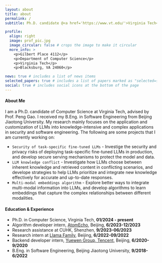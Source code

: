 ```yaml
---
layout: about
title: about
permalink: /
subtitle: Ph.D. candidate @<a href='https://www.vt.edu/'>Virginia Tech</a>, <a href='https://cs.vt.edu/'>Department of Computer Science</a>.

profile:
  align: right
  image: prof_pic.jpg
  image_circular: false # crops the image to make it circular
  more_info: >
    <p>Gilbert Place 4112</p>
    <p>Department of Computer Science</p>
    <p>Virginia Tech</p>
    <p>Blacksburg, VA 24060</p>

news: true # includes a list of news items
selected_papers: true # includes a list of papers marked as "selected={true}"
social: true # includes social icons at the bottom of the page
---
```


#### About Me

I am a Ph.D. candidate of Computer Science at Virginia Tech, advised by Prof. Peng Gao. I received my B.Eng. in Software Engineering from Beijing Jiaotong University. My research mainly focuses on the application and customization of LLMs into knowledge-intensive and complex applications in security and software engineering. The following are some projects that I am currently working on:


- `Security of task-specific fine-tuned LLMs` - Investige the security and privacy risks of deploying task-specific fine-tuned LLMs in production, and develop secure serving mechanisms to protect the model and data.
- `LLM knowledge conflict` - Investigate how LLMs choose between inherent knowledge and retrieved content in conflicting scenarios, and develope strategies to help LLMs prioritize and integrate new knowledge effectively for accurate and up-to-date responses.
- `Multi-modal embeddings algorithm` - Explore better ways to integrate multi-modal information into LLMs, and develop algorithms to learn embeddings that capture the complex relationships between different modalities.

#### Education & Experience

- Ph.D. in Computer Science, Virginia Tech, **01/2024 - present**
- Algorithm developer intern, <a href='https://www.atomecho.cn/'>AtomEcho</a>, Beijing, **6/2023-12/2023**
- Research assistance at CUHK, Shenzhen, **9/2023-06/2023**
- Research intern at <a href='https://www.huaweicloud.com/lab/paas/home'>Llama Family</a>, Beijing, **6/2022-09/2022**
- Backend developer intern, <a href='https://www.yuewen.com/'>Yuewen Group, Tencent</a>, Beijing, **6/2020-9/2020**
- B.Eng. in Software Engineering, Beijing Jiaotong University, **9/2018-6/2022**
